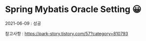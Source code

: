 # Spring Mybatis Oracle Setting 😀

2021-06-09 : 성공

참고사항 : https://park-story.tistory.com/57?category=810793

